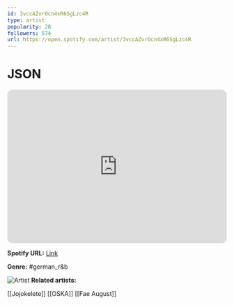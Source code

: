 ```yaml
---
id: 3vccAZvrOcn4xR6SgLzc4R
type: artist
popularity: 28
followers: 574
url: https://open.spotify.com/artist/3vccAZvrOcn4xR6SgLzc4R
---
```

# JSON

<iframe style="border-radius:12px" src="https://open.spotify.com/embed/artist/3vccAZvrOcn4xR6SgLzc4R" width="100%" height="352" frameBorder="0" allowfullscreen="" allow="autoplay; clipboard-write; encrypted-media; fullscreen; picture-in-picture" loading="lazy"></iframe>

**Spotify URL:** [Link](https://open.spotify.com/artist/3vccAZvrOcn4xR6SgLzc4R)

**Genre:**  #german_r&b

![Artist](https://i.scdn.co/image/ab6761610000e5eb296b7d7ee1867c3659e4537d)
**Related artists:**

[[Jojokelete]]
[[OSKA]]
[[Fae August]]
